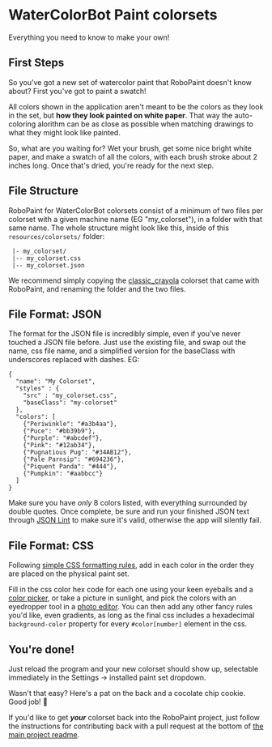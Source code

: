 # WaterColorBot Paint colorsets
Everything you need to know to make your own!

## First Steps
So you've got a new set of watercolor paint that RoboPaint doesn't know about?
First you've got to paint a swatch!

All colors shown in the application aren't meant to be the colors as they look
in the set, but **how they look painted on white paper**. That way the
auto-coloring alorithm can be as close as possible when matching drawings to
what they might look like painted.

So, what are you waiting for? Wet your brush, get some nice bright white paper,
and make a swatch of all the colors, with each brush stroke about 2 inches long.
Once that's dried, you're ready for the next step.

## File Structure
RoboPaint for WaterColorBot colorsets consist of a minimum of two files per
colorset with a given machine name (EG "my_colorset"), in a folder with that
same name. The whole structure might look like this, inside of this
`resources/colorsets/` folder:

```
 |- my_colorset/
 |-- my_colorset.css
 |-- my_colorset.json
```

We recommend simply copying the [classic_crayola](classic_crayola) colorset that
came with RoboPaint, and renaming the folder and the two files.

## File Format: JSON
The format for the JSON file is incredibly simple, even if you've never touched
a JSON file before. Just use the existing file, and swap out the name, css file
name, and a simplified version for the baseClass with underscores replaced with
dashes. EG:

```
{
  "name": "My Colorset",
  "styles" : {
    "src" : "my_colorset.css",
    "baseClass": "my-colorset"
  },
  "colors": [
    {"Periwinkle": "#a3b4aa"},
    {"Puce": "#bb39b9"},
    {"Purple": "#abcdef"},
    {"Pink": "#12ab34"},
    {"Pugnatious Pug": "#34AB12"},
    {"Pale Parnsip": "#694236"},
    {"Piquent Panda": "#444"},
    {"Pumpkin": "#aabbcc"}
  ]
}
```

Make sure you have *only* 8 colors listed, with everything surrounded by double
quotes. Once complete, be sure and run your finished JSON text through
[JSON Lint](http://jsonlint.org) to make sure it's valid, otherwise the app will
silently fail.

## File Format: CSS
Following
[simple CSS formatting rules](http://www.w3schools.com/css/css_syntax.asp),
add in each color in the order they are placed on the physical paint set.

Fill in the css color hex code for each one using your keen eyeballs and a
[color picker](http://www.colorpicker.com/), or take a picture in sunlight, and
pick the colors with an eyedropper tool in a
[photo editor](http://www.gimp.org/). You can then add any other fancy rules
you'd like, even gradients, as long as the final css includes a hexadecimal
`background-color` property for every `#color[number]` element in the css.

## You're done!
Just reload the program and your new colorset should show up, selectable
immediately in the Settings -> installed paint set dropdown.

Wasn't that easy? Here's a pat on the back and a cocolate chip cookie. Good job!
:cookie:

If you'd like to get ***your*** colorset back into the RoboPaint project,
just follow the instructions for contributing back with a pull request at the
bottom of [the main project readme](https://github.com/techninja/robopaint/blob/master/README.md).